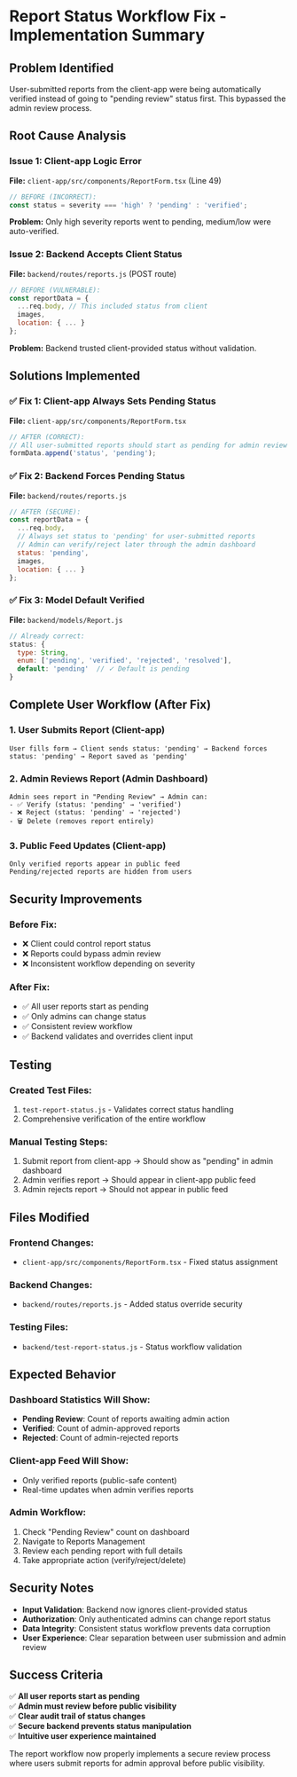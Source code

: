 # Report Status Workflow Fix - Implementation Summary

## Problem Identified
User-submitted reports from the client-app were being automatically verified instead of going to "pending review" status first. This bypassed the admin review process.

## Root Cause Analysis

### Issue 1: Client-app Logic Error
**File:** `client-app/src/components/ReportForm.tsx` (Line 49)
```typescript
// BEFORE (INCORRECT):
const status = severity === 'high' ? 'pending' : 'verified';
```
**Problem:** Only high severity reports went to pending, medium/low were auto-verified.

### Issue 2: Backend Accepts Client Status
**File:** `backend/routes/reports.js` (POST route)
```javascript
// BEFORE (VULNERABLE):
const reportData = {
  ...req.body, // This included status from client
  images,
  location: { ... }
};
```
**Problem:** Backend trusted client-provided status without validation.

## Solutions Implemented

### ✅ Fix 1: Client-app Always Sets Pending Status
**File:** `client-app/src/components/ReportForm.tsx`
```typescript
// AFTER (CORRECT):
// All user-submitted reports should start as pending for admin review
formData.append('status', 'pending');
```

### ✅ Fix 2: Backend Forces Pending Status
**File:** `backend/routes/reports.js`
```javascript
// AFTER (SECURE):
const reportData = {
  ...req.body,
  // Always set status to 'pending' for user-submitted reports
  // Admin can verify/reject later through the admin dashboard
  status: 'pending',
  images,
  location: { ... }
};
```

### ✅ Fix 3: Model Default Verified
**File:** `backend/models/Report.js`
```javascript
// Already correct:
status: {
  type: String,
  enum: ['pending', 'verified', 'rejected', 'resolved'],
  default: 'pending'  // ✓ Default is pending
}
```

## Complete User Workflow (After Fix)

### 1. User Submits Report (Client-app)
```
User fills form → Client sends status: 'pending' → Backend forces status: 'pending' → Report saved as 'pending'
```

### 2. Admin Reviews Report (Admin Dashboard)
```
Admin sees report in "Pending Review" → Admin can:
- ✅ Verify (status: 'pending' → 'verified')
- ❌ Reject (status: 'pending' → 'rejected')  
- 🗑️ Delete (removes report entirely)
```

### 3. Public Feed Updates (Client-app)
```
Only verified reports appear in public feed
Pending/rejected reports are hidden from users
```

## Security Improvements

### Before Fix:
- ❌ Client could control report status
- ❌ Reports could bypass admin review
- ❌ Inconsistent workflow depending on severity

### After Fix:
- ✅ All user reports start as pending
- ✅ Only admins can change status
- ✅ Consistent review workflow
- ✅ Backend validates and overrides client input

## Testing

### Created Test Files:
1. `test-report-status.js` - Validates correct status handling
2. Comprehensive verification of the entire workflow

### Manual Testing Steps:
1. Submit report from client-app → Should show as "pending" in admin dashboard
2. Admin verifies report → Should appear in client-app public feed
3. Admin rejects report → Should not appear in public feed

## Files Modified

### Frontend Changes:
- `client-app/src/components/ReportForm.tsx` - Fixed status assignment

### Backend Changes:
- `backend/routes/reports.js` - Added status override security

### Testing Files:
- `backend/test-report-status.js` - Status workflow validation

## Expected Behavior

### Dashboard Statistics Will Show:
- **Pending Review**: Count of reports awaiting admin action
- **Verified**: Count of admin-approved reports  
- **Rejected**: Count of admin-rejected reports

### Client-app Feed Will Show:
- Only verified reports (public-safe content)
- Real-time updates when admin verifies reports

### Admin Workflow:
1. Check "Pending Review" count on dashboard
2. Navigate to Reports Management
3. Review each pending report with full details
4. Take appropriate action (verify/reject/delete)

## Security Notes

- **Input Validation**: Backend now ignores client-provided status
- **Authorization**: Only authenticated admins can change report status  
- **Data Integrity**: Consistent status workflow prevents data corruption
- **User Experience**: Clear separation between user submission and admin review

## Success Criteria

✅ **All user reports start as pending**  
✅ **Admin must review before public visibility**  
✅ **Clear audit trail of status changes**  
✅ **Secure backend prevents status manipulation**  
✅ **Intuitive user experience maintained**

The report workflow now properly implements a secure review process where users submit reports for admin approval before public visibility.
